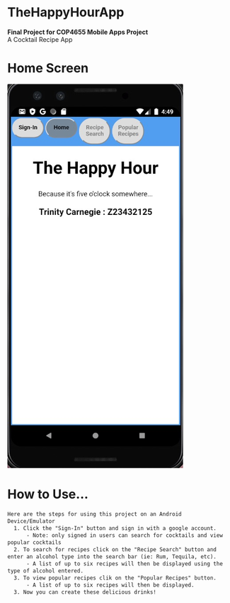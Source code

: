 # TheHappyHourApp
  **Final Project for COP4655 Mobile Apps Project**<br/>
  A Cocktail Recipe App
# Home Screen 
  ![HomeScreen](homepage.jpg)
# How to Use...
    Here are the steps for using this project on an Android Device/Emulator
      1. Click the "Sign-In" button and sign in with a google account.
          - Note: only signed in users can search for cocktails and view popular cocktails
      2. To search for recipes click on the "Recipe Search" button and enter an alcohol type into the search bar (ie: Rum, Tequila, etc).
          - A list of up to six recipes will then be displayed using the type of alcohol entered.
      3. To view popular recipes clik on the "Popular Recipes" button.
          - A list of up to six recipes will then be displayed.
      3. Now you can create these delicious drinks!
